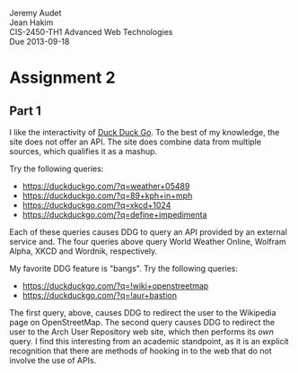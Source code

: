Jeremy Audet  
Jean Hakim  
CIS-2450-TH1 Advanced Web Technologies  
Due 2013-09-18  

Assignment 2
============

Part 1
------

I like the interactivity of [Duck Duck Go](duckduckgo.com). To the best of my
knowledge, the site does not offer an API. The site does combine data from
multiple sources, which qualifies it as a mashup.

Try the following queries:

* https://duckduckgo.com/?q=weather+05489
* https://duckduckgo.com/?q=89+kph+in+mph
* https://duckduckgo.com/?q=xkcd+1024
* https://duckduckgo.com/?q=define+impedimenta

Each of these queries causes DDG to query an API provided by an external service
and. The four queries above query World Weather Online, Wolfram Alpha, XKCD and
Wordnik, respectively.

My favorite DDG feature is "bangs". Try the following queries:

* https://duckduckgo.com/?q=!wiki+openstreetmap
* https://duckduckgo.com/?q=!aur+bastion

The first query, above, causes DDG to redirect the user to the Wikipedia page on
OpenStreetMap. The second query causes DDG to redirect the user to the Arch User
Repository web site, which then performs its *own* query. I find this
interesting from an academic standpoint, as it is an explicit recognition that
there are methods of hooking in to the web that do not involve the use of APIs.
